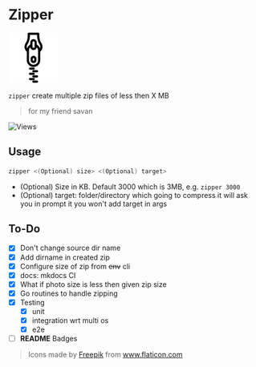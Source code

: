 # Zipper

<img src="docs/zipper.png" alt="zipper logo" width="100" height="100"/>

`zipper` create multiple zip files of less then X MB

> for my friend savan

![Views](https://dynamic-badges.maxalpha.repl.co/views?id=pratikbalar.zipper&style=for-the-badge&color=black)

## Usage

```bash
zipper <(Optional) size> <(Optional) target>
```

- (Optional) Size in KB. Default 3000 which is 3MB, e.g. `zipper 3000`
- (Optional) target: folder/directory which going to compress it will ask you in
prompt it you won't add target in args

## To-Do

- [x] Don't change source dir name
- [x] Add dirname in created zip
- [x] Configure size of zip from ~~env~~ cli
- [x] docs: mkdocs CI
- [x] What if photo size is less then given zip size
- [x] Go routines to handle zipping
- [x] Testing
  - [x] unit
  - [x] integration wrt multi os
  - [x] e2e
- [ ] **README** Badges

> <div>Icons made by <a href="https://www.freepik.com" **title**="Freepik">Freepik</a> from <a href="https://www.flaticon.com/" title="Flaticon">www.flaticon.com</a></div>
